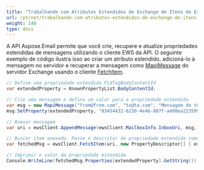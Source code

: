 ```yaml
---
title: "Trabalhando com Atributos Estendidos de Exchange de Itens do Exchange"
url: /pt/net/trabalhando-com-atributos-estendidos-de-exchange-de-itens-do-exchange/
weight: 140
type: docs
---
```


A API Aspose.Email permite que você crie, recupere e atualize propriedades estendidas de mensagens utilizando o cliente EWS da API. O seguinte exemplo de código ilustra isso ao criar um atributo estendido, adicioná-lo à mensagem no servidor e recuperar a mensagem como [MapiMessage](https://reference.aspose.com/email/net/aspose.email.mapi/mapimessage/) do servidor Exchange usando o cliente [FetchItem](https://reference.aspose.com/email/net/aspose.email.clients.exchange.webservice/iewsclient/fetchitem/).

```csharp
// Define uma propriedade estendida PidTagBodyContentId
var extendedProperty = KnownPropertyList.BodyContentId;

// Crie uma mensagem e defina um valor para a propriedade estendida
var msg = new MapiMessage("from@from.com", "to@to.com", "Mensagem de teste", "Esta é uma mensagem de teste");
msg.SetProperty(extendedProperty, "03454432-6230-4e4b-887f-a498ea223599");

// Anexar mensagem
var uri = ewsClient.AppendMessage(ewsClient.MailboxInfo.InboxUri, msg, true);

// Buscar item anexado. Passe o descritor da propriedade estendida como parâmetro do método.
var fetchedMsg = ewsClient.FetchItem(uri, new PropertyDescriptor[] { extendedProperty });

// Imprimir o valor da propriedade estendida
Console.WriteLine(fetchedMsg.Properties[extendedProperty].GetString());
```